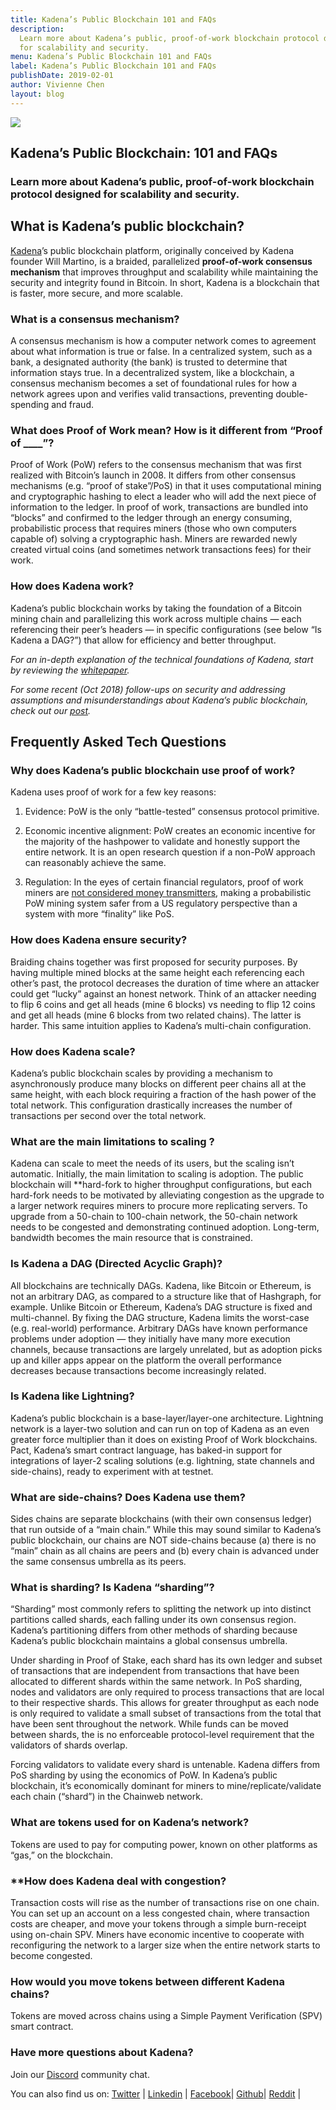 ```yaml
---
title: Kadena’s Public Blockchain 101 and FAQs
description:
  Learn more about Kadena’s public, proof-of-work blockchain protocol designed
  for scalability and security.
menu: Kadena’s Public Blockchain 101 and FAQs
label: Kadena’s Public Blockchain 101 and FAQs
publishDate: 2019-02-01
author: Vivienne Chen
layout: blog
---
```


![](/assets/blog/1_7spjR-a_pYCJmQLt2qEamg.webp)

## Kadena’s Public Blockchain: 101 and FAQs

### Learn more about Kadena’s public, proof-of-work blockchain protocol designed for scalability and security.

## What is Kadena’s public blockchain?

[Kadena](http://kadena.io)’s public blockchain platform, originally conceived by
Kadena founder Will Martino, is a braided, parallelized **proof-of-work
consensus mechanism** that improves throughput and scalability while maintaining
the security and integrity found in Bitcoin. In short, Kadena is a blockchain
that is faster, more secure, and more scalable.

### What is a consensus mechanism?

A consensus mechanism is how a computer network comes to agreement about what
information is true or false. In a centralized system, such as a bank, a
designated authority (the bank) is trusted to determine that information stays
true. In a decentralized system, like a blockchain, a consensus mechanism
becomes a set of foundational rules for how a network agrees upon and verifies
valid transactions, preventing double-spending and fraud.

### What does Proof of Work mean? How is it different from “Proof of \_\_\_\_”?

Proof of Work (PoW) refers to the consensus mechanism that was first realized
with Bitcoin’s launch in 2008. It differs from other consensus mechanisms (e.g.
“proof of stake”/PoS) in that it uses computational mining and cryptographic
hashing to elect a leader who will add the next piece of information to the
ledger. In proof of work, transactions are bundled into “blocks” and confirmed
to the ledger through an energy consuming, probabilistic process that requires
miners (those who own computers capable of) solving a cryptographic hash. Miners
are rewarded newly created virtual coins (and sometimes network transactions
fees) for their work.

### How does Kadena work?

Kadena’s public blockchain works by taking the foundation of a Bitcoin mining
chain and parallelizing this work across multiple chains — each referencing
their peer’s headers — in specific configurations (see below “Is Kadena a DAG?”)
that allow for efficiency and better throughput.

_For an in-depth explanation of the technical foundations of Kadena, start by
reviewing the [whitepaper](https://kadena.io/docs/chainweb-v15.pdf)._

_For some recent (Oct 2018) follow-ups on security and addressing assumptions
and misunderstandings about Kadena’s public blockchain, check out our
[post](../2018/security-kadena-chainweb-blockchain-2018-11-01)._

## Frequently Asked Tech Questions

### Why does Kadena’s public blockchain use proof of work?

Kadena uses proof of work for a few key reasons:

1.  Evidence: PoW is the only “battle-tested” consensus protocol primitive.

2.  Economic incentive alignment: PoW creates an economic incentive for the
    majority of the hashpower to validate and honestly support the entire
    network. It is an open research question if a non-PoW approach can
    reasonably achieve the same.

3.  Regulation: In the eyes of certain financial regulators, proof of work
    miners are
    [not considered money transmitters](https://www.fincen.gov/resources/statutes-regulations/administrative-rulings/application-fincens-regulations-virtual-0),
    making a probabilistic PoW mining system safer from a US regulatory
    perspective than a system with more “finality” like PoS.

### How does Kadena ensure security?

Braiding chains together was first proposed for security purposes. By having
multiple mined blocks at the same height each referencing each other’s past, the
protocol decreases the duration of time where an attacker could get “lucky”
against an honest network. Think of an attacker needing to flip 6 coins and get
all heads (mine 6 blocks) vs needing to flip 12 coins and get all heads (mine 6
blocks from two related chains). The latter is harder. This same intuition
applies to Kadena’s multi-chain configuration.

### How does Kadena scale?

Kadena’s public blockchain scales by providing a mechanism to asynchronously
produce many blocks on different peer chains all at the same height, with each
block requiring a fraction of the hash power of the total network. This
configuration drastically increases the number of transactions per second over
the total network.

### What are the main limitations to scaling ?

Kadena can scale to meet the needs of its users, but the scaling isn’t
automatic. Initially, the main limitation to scaling is adoption. The public
blockchain will \*\*hard-fork to higher throughput configurations, but each
hard-fork needs to be motivated by alleviating congestion as the upgrade to a
larger network requires miners to procure more replicating servers. To upgrade
from a 50-chain to 100-chain network, the 50-chain network needs to be congested
and demonstrating continued adoption. Long-term, bandwidth becomes the main
resource that is constrained.

### Is Kadena a DAG (Directed Acyclic Graph)?

All blockchains are technically DAGs. Kadena, like Bitcoin or Ethereum, is not
an arbitrary DAG, as compared to a structure like that of Hashgraph, for
example. Unlike Bitcoin or Ethereum, Kadena’s DAG structure is fixed and
multi-channel. By fixing the DAG structure, Kadena limits the worst-case (e.g.
real-world) performance. Arbitrary DAGs have known performance problems under
adoption — they initially have many more execution channels, because
transactions are largely unrelated, but as adoption picks up and killer apps
appear on the platform the overall performance decreases because transactions
become increasingly related.

### Is Kadena like Lightning?

Kadena’s public blockchain is a base-layer/layer-one architecture. Lightning
network is a layer-two solution and can run on top of Kadena as an even greater
force multiplier than it does on existing Proof of Work blockchains. Pact,
Kadena’s smart contract language, has baked-in support for integrations of
layer-2 scaling solutions (e.g. lightning, state channels and side-chains),
ready to experiment with at testnet.

### What are side-chains? Does Kadena use them?

Sides chains are separate blockchains (with their own consensus ledger) that run
outside of a “main chain.” While this may sound similar to Kadena’s public
blockchain, our chains are NOT side-chains because (a) there is no “main” chain
as all chains are peers and (b) every chain is advanced under the same consensus
umbrella as its peers.

### What is sharding? Is Kadena “sharding”?

“Sharding” most commonly refers to splitting the network up into distinct
partitions called shards, each falling under its own consensus region. Kadena’s
partitioning differs from other methods of sharding because Kadena’s public
blockchain maintains a global consensus umbrella.

Under sharding in Proof of Stake, each shard has its own ledger and subset of
transactions that are independent from transactions that have been allocated to
different shards within the same network. In PoS sharding, nodes and validators
are only required to process transactions that are local to their respective
shards. This allows for greater throughput as each node is only required to
validate a small subset of transactions from the total that have been sent
throughout the network. While funds can be moved between shards, the is no
enforceable protocol-level requirement that the validators of shards overlap.

Forcing validators to validate every shard is untenable. Kadena differs from PoS
sharding by using the economics of PoW. In Kadena’s public blockchain, it’s
economically dominant for miners to mine/replicate/validate each chain (“shard”)
in the Chainweb network.

### What are tokens used for on Kadena’s network?

Tokens are used to pay for computing power, known on other platforms as “gas,”
on the blockchain.

### \*\*How does Kadena deal with congestion?

Transaction costs will rise as the number of transactions rise on one chain. You
can set up an account on a less congested chain, where transaction costs are
cheaper, and move your tokens through a simple burn-receipt using on-chain SPV.
Miners have economic incentive to cooperate with reconfiguring the network to a
larger size when the entire network starts to become congested.

### How would you move tokens between different Kadena chains?

Tokens are moved across chains using a Simple Payment Verification (SPV) smart
contract.

### Have more questions about Kadena?

Join our [Discord](https://discordapp.com/invite/bsUcWmX) community chat.

You can also find us on: [Twitter](http://twitter.com/kadena_io) |
[Linkedin](https://www.linkedin.com/company/kadena-llc/) |
[Facebook](https://www.facebook.com/pg/Kadena-194125367992879)|
[Github](https://github.com/kadena-io)| [Reddit](http://reddit.com/r/kadena) |
